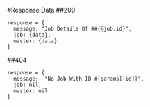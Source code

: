 #Response Data
##200
```
response = {
  message: "Job Details Of ##{@job.id}",
  job: {data},
  master: {data}
}
```

##404
```
response = {
  message:  "No Job With ID #{params[:id]}",
  job: nil,
  master: nil
}
```
